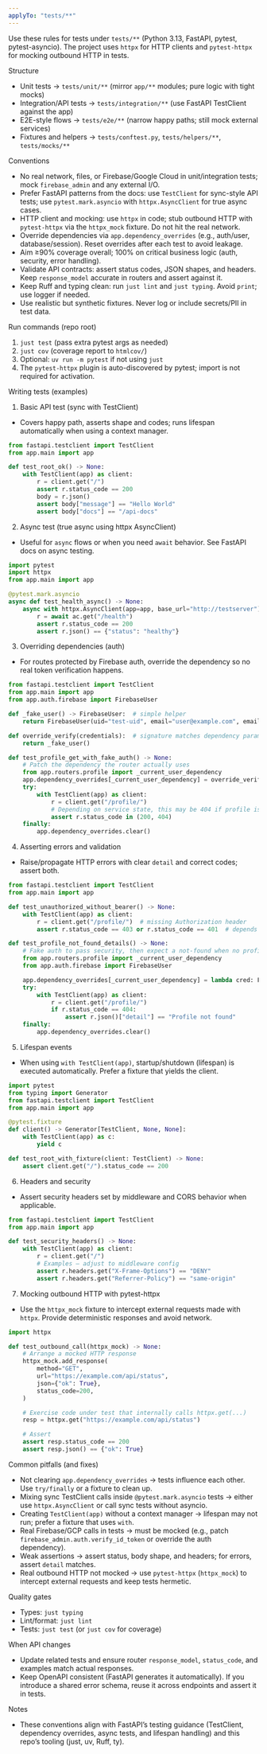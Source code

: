 ```yaml
---
applyTo: "tests/**"
---
```


Use these rules for tests under `tests/**` (Python 3.13, FastAPI, pytest, pytest-asyncio). The project uses `httpx` for HTTP clients and `pytest-httpx` for mocking outbound HTTP in tests.

Structure
- Unit tests → `tests/unit/**` (mirror `app/**` modules; pure logic with tight mocks)
- Integration/API tests → `tests/integration/**` (use FastAPI TestClient against the app)
- E2E-style flows → `tests/e2e/**` (narrow happy paths; still mock external services)
- Fixtures and helpers → `tests/conftest.py`, `tests/helpers/**`, `tests/mocks/**`

Conventions
- No real network, files, or Firebase/Google Cloud in unit/integration tests; mock `firebase_admin` and any external I/O.
- Prefer FastAPI patterns from the docs: use `TestClient` for sync-style API tests; use `pytest.mark.asyncio` with `httpx.AsyncClient` for true async cases.
- HTTP client and mocking: use `httpx` in code; stub outbound HTTP with `pytest-httpx` via the `httpx_mock` fixture. Do not hit the real network.
- Override dependencies via `app.dependency_overrides` (e.g., auth/user, database/session). Reset overrides after each test to avoid leakage.
- Aim ≥90% coverage overall; 100% on critical business logic (auth, security, error handling).
- Validate API contracts: assert status codes, JSON shapes, and headers. Keep `response_model` accurate in routers and assert against it.
- Keep Ruff and typing clean: run `just lint` and `just typing`. Avoid `print`; use logger if needed.
- Use realistic but synthetic fixtures. Never log or include secrets/PII in test data.

Run commands (repo root)
1) `just test` (pass extra pytest args as needed)
2) `just cov` (coverage report to `htmlcov/`)
3) Optional: `uv run -m pytest` if not using `just`
4) The `pytest-httpx` plugin is auto-discovered by pytest; import is not required for activation.

Writing tests (examples)

1) Basic API test (sync with TestClient)
- Covers happy path, asserts shape and codes; runs lifespan automatically when using a context manager.

```python
from fastapi.testclient import TestClient
from app.main import app

def test_root_ok() -> None:
	with TestClient(app) as client:
		r = client.get("/")
		assert r.status_code == 200
		body = r.json()
		assert body["message"] == "Hello World"
		assert body["docs"] == "/api-docs"
```

2) Async test (true async using httpx AsyncClient)
- Useful for `async` flows or when you need `await` behavior. See FastAPI docs on async testing.

```python
import pytest
import httpx
from app.main import app

@pytest.mark.asyncio
async def test_health_async() -> None:
	async with httpx.AsyncClient(app=app, base_url="http://testserver") as ac:
		r = await ac.get("/health")
		assert r.status_code == 200
		assert r.json() == {"status": "healthy"}
```

3) Overriding dependencies (auth)
- For routes protected by Firebase auth, override the dependency so no real token verification happens.

```python
from fastapi.testclient import TestClient
from app.main import app
from app.auth.firebase import FirebaseUser

def _fake_user() -> FirebaseUser:  # simple helper
	return FirebaseUser(uid="test-uid", email="user@example.com", email_verified=True)

def override_verify(credentials):  # signature matches dependency param
	return _fake_user()

def test_profile_get_with_fake_auth() -> None:
	# Patch the dependency the router actually uses
	from app.routers.profile import _current_user_dependency
	app.dependency_overrides[_current_user_dependency] = override_verify
	try:
		with TestClient(app) as client:
			r = client.get("/profile/")
			# Depending on service state, this may be 404 if profile is missing.
			assert r.status_code in (200, 404)
	finally:
		app.dependency_overrides.clear()
```

4) Asserting errors and validation
- Raise/propagate HTTP errors with clear `detail` and correct codes; assert both.

```python
from fastapi.testclient import TestClient
from app.main import app

def test_unauthorized_without_bearer() -> None:
	with TestClient(app) as client:
		r = client.get("/profile/")  # missing Authorization header
		assert r.status_code == 403 or r.status_code == 401  # depends on security scheme behavior

def test_profile_not_found_details() -> None:
	# Fake auth to pass security, then expect a not-found when no profile exists
	from app.routers.profile import _current_user_dependency
	from app.auth.firebase import FirebaseUser

	app.dependency_overrides[_current_user_dependency] = lambda cred: FirebaseUser("no-profile-uid")
	try:
		with TestClient(app) as client:
			r = client.get("/profile/")
			if r.status_code == 404:
				assert r.json()["detail"] == "Profile not found"
	finally:
		app.dependency_overrides.clear()
```

5) Lifespan events
- When using `with TestClient(app)`, startup/shutdown (lifespan) is executed automatically. Prefer a fixture that yields the client.

```python
import pytest
from typing import Generator
from fastapi.testclient import TestClient
from app.main import app

@pytest.fixture
def client() -> Generator[TestClient, None, None]:
	with TestClient(app) as c:
		yield c

def test_root_with_fixture(client: TestClient) -> None:
	assert client.get("/").status_code == 200
```

6) Headers and security
- Assert security headers set by middleware and CORS behavior when applicable.

```python
from fastapi.testclient import TestClient
from app.main import app

def test_security_headers() -> None:
	with TestClient(app) as client:
		r = client.get("/")
		# Examples — adjust to middleware config
		assert r.headers.get("X-Frame-Options") == "DENY"
		assert r.headers.get("Referrer-Policy") == "same-origin"
```

7) Mocking outbound HTTP with pytest-httpx
- Use the `httpx_mock` fixture to intercept external requests made with `httpx`. Provide deterministic responses and avoid network.

```python
import httpx

def test_outbound_call(httpx_mock) -> None:
	# Arrange a mocked HTTP response
	httpx_mock.add_response(
		method="GET",
		url="https://example.com/api/status",
		json={"ok": True},
		status_code=200,
	)

	# Exercise code under test that internally calls httpx.get(...)
	resp = httpx.get("https://example.com/api/status")

	# Assert
	assert resp.status_code == 200
	assert resp.json() == {"ok": True}
```

Common pitfalls (and fixes)
- Not clearing `app.dependency_overrides` → tests influence each other. Use `try/finally` or a fixture to clean up.
- Mixing sync TestClient calls inside `@pytest.mark.asyncio` tests → either use `httpx.AsyncClient` or call sync tests without asyncio.
- Creating `TestClient(app)` without a context manager → lifespan may not run; prefer a fixture that uses `with`.
- Real Firebase/GCP calls in tests → must be mocked (e.g., patch `firebase_admin.auth.verify_id_token` or override the auth dependency).
- Weak assertions → assert status, body shape, and headers; for errors, assert `detail` matches.
- Real outbound HTTP not mocked → use `pytest-httpx` (`httpx_mock`) to intercept external requests and keep tests hermetic.

Quality gates
- Types: `just typing`
- Lint/format: `just lint`
- Tests: `just test` (or `just cov` for coverage)

When API changes
- Update related tests and ensure router `response_model`, `status_code`, and examples match actual responses.
- Keep OpenAPI consistent (FastAPI generates it automatically). If you introduce a shared error schema, reuse it across endpoints and assert it in tests.

Notes
- These conventions align with FastAPI’s testing guidance (TestClient, dependency overrides, async tests, and lifespan handling) and this repo’s tooling (just, uv, Ruff, ty).
